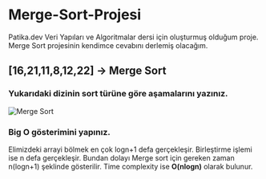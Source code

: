 # Merge-Sort-Projesi
Patika.dev Veri Yapıları ve Algoritmalar dersi için oluşturmuş olduğum proje. Merge Sort projesinin kendimce cevabını derlemiş olacağım.
## **[16,21,11,8,12,22]** -> Merge Sort
### Yukarıdaki dizinin sort türüne göre aşamalarını yazınız.
![Merge Sort](https://user-images.githubusercontent.com/57762141/181698241-81cf79c7-3a42-4911-a463-f7aff5a9017f.png)
### Big O gösterimini yapınız.
Elimizdeki arrayi bölmek en çok logn+1 defa gerçekleşir. Birleştirme işlemi ise n defa gerçekleşir. Bundan dolayı Merge sort için gereken zaman n(logn+1) şeklinde gösterilir. Time complexity ise **O(nlogn)** olarak bulunur.
